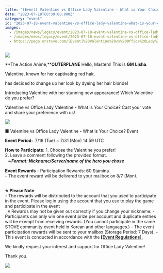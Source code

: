 ```yaml
---
title: "[Event] Valentine vs Office Lady Valentine - What is Your Choice?"
date: "2023-07-18T00:00:00.000Z"
category: "event"
id: "2023-07-18-event-valentine-vs-office-lady-valentine-what-is-your-choice"
images:
  - /images/news/legacy/event/2023-07-18-event-valentine-vs-office-lady-valentine-what-is-your-choice/0d646b087a734f0e844f202e4106f5d7.webp
  - /images/news/legacy/event/2023-07-18-event-valentine-vs-office-lady-valentine-what-is-your-choice/7368002291634c1c97a9e32ac108b158_002.webp
  - https://page.onstove.com/[Event]%20Valentine%20vs%20Office%20Lady%20Valentine%20-%20What%20is%20Your%20Choice__fichiers/09_%EA%B0%90%EC%82%AC.png
---
```


![](/images/news/legacy/event/2023-07-18-event-valentine-vs-office-lady-valentine-what-is-your-choice/0d646b087a734f0e844f202e4106f5d7.webp)

**The Action Anime,****OUTERPLANE** Hello, Masters! This is **GM** **Lisha**.

Valentine, known for her captivating red hair, 

has decided to change up her look by dyeing her hair blonde!

Introducing Valentine with her stunning new appearance! Which Valentine do you prefer?

Valentine vs Office Lady Valentine - What is Your Choice? Cast your vote and share your preference with us!

![](/images/news/legacy/event/2023-07-18-event-valentine-vs-office-lady-valentine-what-is-your-choice/7368002291634c1c97a9e32ac108b158_002.webp)

■ Valentine vs Office Lady Valentine - What is Your Choice? Event

**Event Period:**  7/18 (Tue) ~ 7/31 (Mon) 14:59 UTC

**How to Participate:** 1\. Choose the Valentine you prefer!  
2\. Leave a comment following the provided format.  
  ***ㄴFormat: Nickname/Server/name of the hero you chose*** 

**Event Rewards** \- Participation Rewards: 60 Stamina  
\- The event reward will be delivered to your mailbox on 8/7 (Mon).  
 

**※ Please Note**  
\- The rewards will be distributed to the account that you used to participate in the event. Please log in using the account that you use to play the game and participate in the event  
  ※ Rewards may not be given out correctly if you change your nickname. - Participants can only win one event prize per account and duplicate entries will be exempt from receiving rewards. (You cannot participate in the same STOVE community event held in Korean and other languages.) - The event participation rewards will be sent to your mailbox (Storage Period: 7 Days). - This event is conducted in accordance with the [**\[Event Regulations\]**.](https://www.smilegatemegaport.com/terms/index?gameType=MOBILE&termsType=8&langCode=en)

We kindly request your interest and support for Office Lady Valentine!

Thank you.

![](https://page.onstove.com/[Event]%20Valentine%20vs%20Office%20Lady%20Valentine%20-%20What%20is%20Your%20Choice__fichiers/09_%EA%B0%90%EC%82%AC.png)

